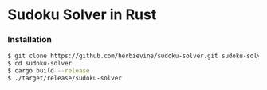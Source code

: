 # Sudoku Solver in Rust

### Installation

```bash
$ git clone https://github.com/herbievine/sudoku-solver.git sudoku-solver
$ cd sudoku-solver
$ cargo build --release
$ ./target/release/sudoku-solver
```